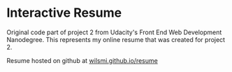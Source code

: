 # Interactive Resume
Original code part of project 2 from Udacity's Front End Web Development Nanodegree. This represents my online resume that was created for project 2.

Resume hosted on github at [wilsmi.github.io/resume](http://wilsmi.github.io/resume/)
